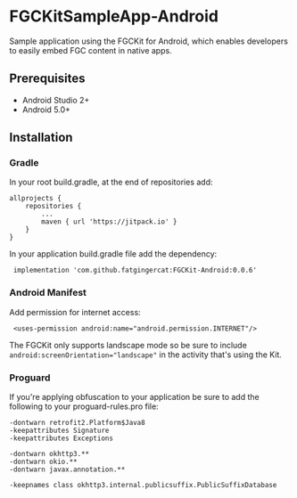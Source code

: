 # FGCKitSampleApp-Android

Sample application using the FGCKit for Android, which enables developers to easily embed FGC content in native apps.

## Prerequisites

- Android Studio 2+
- Android 5.0+

## Installation

### Gradle

In your root build.gradle, at the end of repositories add: 
```
allprojects {
	repositories {
		...
		maven { url 'https://jitpack.io' }
	}
}
```

In your application build.gradle file add the dependency:

```
 implementation 'com.github.fatgingercat:FGCKit-Android:0.0.6'
```

### Android Manifest

Add permission for internet access:
```
 <uses-permission android:name="android.permission.INTERNET"/>
```

The FGCKit only supports landscape mode so be sure to include ```android:screenOrientation="landscape"``` in the activity that's using the Kit.

### Proguard

If you're applying obfuscation to your application be sure to add the following to your proguard-rules.pro file:
```
-dontwarn retrofit2.Platform$Java8
-keepattributes Signature
-keepattributes Exceptions

-dontwarn okhttp3.**
-dontwarn okio.**
-dontwarn javax.annotation.**

-keepnames class okhttp3.internal.publicsuffix.PublicSuffixDatabase
```

